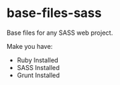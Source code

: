 # base-files-sass
Base files for any SASS web project.

Make you have:
* Ruby Installed
* SASS Installed
* Grunt Installed
